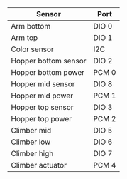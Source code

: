 | Sensor               | Port  |
|----------------------|-------|
| Arm bottom           | DIO 0 |
| Arm top              | DIO 1 |
| Color sensor         | I2C   |
| Hopper bottom sensor | DIO 2 |
| Hopper bottom power  | PCM 0 |
| Hopper mid sensor    | DIO 8 |
| Hopper mid power     | PCM 1 |
| Hopper top sensor    | DIO 3 |
| Hopper top power     | PCM 2 |
| Climber mid          | DIO 5 |
| Climber low          | DIO 6 |
| Climber high         | DIO 7 |
| Climber actuator     | PCM 4 |